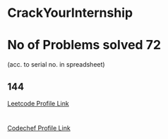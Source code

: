 # CrackYourInternship

# No of Problems solved 72
(acc. to serial no. in spreadsheet)
## 144
[Leetcode Profile Link](https://leetcode.com/ertanishqrajput/)
#
[Codechef Profile Link](https://www.codechef.com/users/tanishqr_ck)
